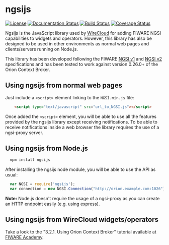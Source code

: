 ngsijs
======

[![License](https://img.shields.io/badge/license-AGPLv3+%20with%20classpath--like%20exception-blue.svg)](LICENSE)
[![Documentation Status](https://img.shields.io/badge/docs-stable-brightgreen.svg?style=flat)](https://conwetlab.github.io/ngsijs/stable)
[![Build Status](https://build.conwet.etsiinf.upm.es/jenkins/job/wirecloud-ngsijs/badge/icon)](https://build.conwet.etsiinf.upm.es/jenkins/job/wirecloud-ngsijs/)
[![Coverage Status](https://coveralls.io/repos/github/conwetlab/ngsijs/badge.svg?branch=master)](https://coveralls.io/github/conwetlab/ngsijs?branch=master)

Ngsijs is the JavaScript library used by
[WireCloud](https://github.com/Wirecloud/wirecloud) for adding FIWARE NGSI
capabilities to widgets and operators. However, this library has also be
designed to be used in other environments as normal web pages and
clients/servers running on Node.js.

This library has been developed following the FIWARE
[NGSI v1](http://telefonicaid.github.io/fiware-orion/api/v1/) and
[NGSI v2](http://fiware.github.io/specifications/ngsiv2/stable/) specifications
and has been tested to work against version 0.26.0+ of the Orion Context Broker.


Using ngsijs from normal web pages
----------------------------------

Just include a `<script>` element linking to the `NGSI.min.js` file:

```html
    <script type="text/javascript" src="url_to_NGSI.js"></script>
```

Once added the `<script>` element, you will be able to use all the features
provided by the ngsijs library except receiving notifications. To be able to
receive notifications inside a web browser the library requires the use of a
ngsi-proxy server.


Using ngsijs from Node.js
-------------------------

```bash
  npm install ngsijs
```

After installing the ngsijs node module, you will be able to use the API as usual:

```js
  var NGSI = require('ngsijs');
  var connection = new NGSI.Connection("http://orion.example.com:1026");
```

**Note:** Node.js doesn't require the usage of a ngsi-proxy as you can create
an HTTP endpoint easily (e.g. using express).


Using ngsijs from WireCloud widgets/operators
---------------------------------------------

Take a look to the "3.2.1. Using Orion Context Broker" tutorial available at
[FIWARE Academy].

[FIWARE Academy]: http://edu.fiware.org/course/view.php?id=53#section-3

